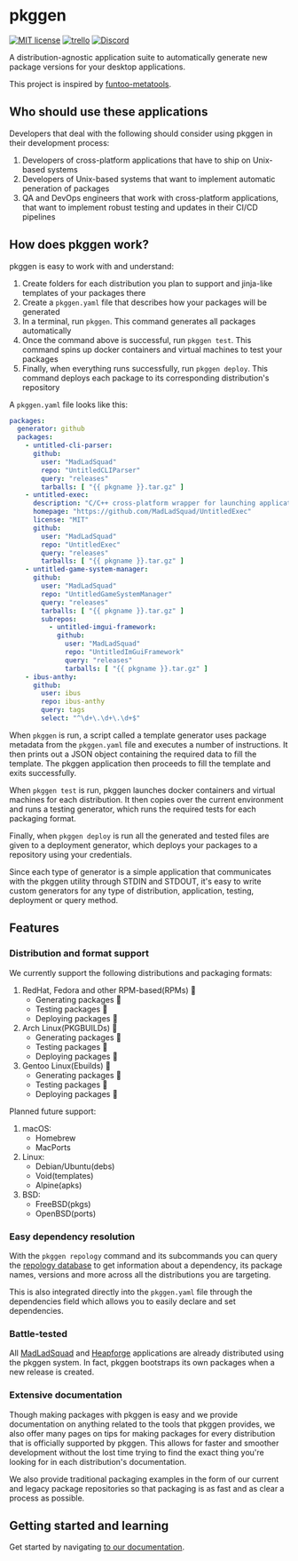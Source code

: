 # pkggen

[![MIT license](https://img.shields.io/badge/License-MIT-blue.svg)](https://lbesson.mit-license.org/)
[![trello](https://img.shields.io/badge/Trello-UDE-blue])](https://trello.com/b/HmfuRY2K/untitleddesktop)
[![Discord](https://img.shields.io/discord/717037253292982315.svg?label=&logo=discord&logoColor=ffffff&color=7389D8&labelColor=6A7EC2)](https://discord.gg/4wgH8ZE)

A distribution-agnostic application suite to automatically generate new package versions for your desktop applications.

This project is inspired by [funtoo-metatools](https://www.funtoo.org/Funtoo:Metatools).

## Who should use these applications
Developers that deal with the following should consider using pkggen in their development process:

1. Developers of cross-platform applications that have to ship on Unix-based systems
1. Developers of Unix-based systems that want to implement automatic peneration of packages
1. QA and DevOps engineers that work with cross-platform applications, that want to implement robust testing and updates in their CI/CD pipelines

## How does pkggen work?
pkggen is easy to work with and understand:

1. Create folders for each distribution you plan to support and jinja-like templates of your packages there
1. Create a `pkggen.yaml` file that describes how your packages will be generated
1. In a terminal, run `pkggen`. This command generates all packages automatically
1. Once the command above is successful, run `pkggen test`. This command spins up docker containers and virtual machines to test your packages
1. Finally, when everything runs successfully, run `pkggen deploy`. This command deploys each package to its corresponding distribution's repository

A `pkggen.yaml` file looks like this:
```yaml
packages:
  generator: github
  packages:
    - untitled-cli-parser:
      github:
        user: "MadLadSquad"
        repo: "UntitledCLIParser"
        query: "releases"
        tarballs: [ "{{ pkgname }}.tar.gz" ]
    - untitled-exec:
      description: "C/C++ cross-platform wrapper for launching applications as separate processes"
      homepage: "https://github.com/MadLadSquad/UntitledExec"
      license: "MIT"
      github:
        user: "MadLadSquad"
        repo: "UntitledExec"
        query: "releases"
        tarballs: [ "{{ pkgname }}.tar.gz" ]
    - untitled-game-system-manager:
      github:
        user: "MadLadSquad"
        repo: "UntitledGameSystemManager"
        query: "releases"
        tarballs: [ "{{ pkgname }}.tar.gz" ]
        subrepos:
          - untitled-imgui-framework:
            github:
              user: "MadLadSquad"
              repo: "UntitledImGuiFramework"
              query: "releases"
              tarballs: [ "{{ pkgname }}.tar.gz" ]
    - ibus-anthy:
      github:
        user: ibus
        repo: ibus-anthy
        query: tags
        select: "^\d+\.\d+\.\d+$"
```
When `pkggen` is run, a script called a template generator uses package metadata from the `pkggen.yaml` file and executes a number of instructions. It then
prints out a JSON object containing the required data to fill the template. The pkggen application then proceeds to fill the template and exits successfully.

When `pkggen test` is run, pkggen launches docker containers and virtual machines for each distribution. It then copies over the current environment and runs
a testing generator, which runs the required tests for each packaging format.

Finally, when `pkggen deploy` is run all the generated and tested files are given to a deployment generator, which deploys your packages to a repository using
your credentials.

Since each type of generator is a simple application that communicates with the pkggen utility through STDIN and STDOUT, it's easy to write custom generators
for any type of distribution, application, testing, deployment or query method.

## Features
### Distribution and format support
We currently support the following distributions and packaging formats:

1. RedHat, Fedora and other RPM-based(RPMs) 🚧
   - Generating packages 🚧
   - Testing packages 🚧
   - Deploying packages 🚧
1. Arch Linux(PKGBUILDs) 🚧
   - Generating packages 🚧
   - Testing packages 🚧
   - Deploying packages 🚧
1. Gentoo Linux(Ebuilds) 🚧
   - Generating packages 🚧
   - Testing packages 🚧
   - Deploying packages 🚧

Planned future support:

1. macOS:
   - Homebrew
   - MacPorts
1. Linux:
   - Debian/Ubuntu(debs)
   - Void(templates)
   - Alpine(apks)
1. BSD:
   - FreeBSD(pkgs)
   - OpenBSD(ports)

### Easy dependency resolution
With the `pkggen repology` command and its subcommands you can query the [repology database](https://repology.org) to get information about a dependency, its package names, versions
and more across all the distributions you are targeting.

This is also integrated directly into the `pkggen.yaml` file through the dependencies field which allows you to easily declare and set dependencies.

### Battle-tested
All [MadLadSquad](https://madladsquad.com) and [Heapforge](https://heapforge.com) applications are already distributed using the pkggen system. In fact, pkggen bootstraps its own
packages when a new release is created.

### Extensive documentation
Though making packages with pkggen is easy and we provide documentation on anything related to the tools that pkggen provides, we also offer many pages on tips for making packages
for every distribution that is officially supported by pkggen. This allows for faster and smoother development without the lost time trying to find the exact thing you're looking
for in each distribution's documentation.

We also provide traditional packaging examples in the form of our current and legacy package repositories so that packaging is as fast and as clear a process as possible.

## Getting started and learning
Get started by navigating [to our documentation](https://github.com/MadLadSquad/pkggen/wiki/Home).

